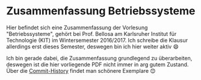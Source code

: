 # Zusammenfassung Betriebssysteme

Hier befindet sich eine Zusammenfassung der Vorlesung "Betriebssysteme", gehört bei Prof. Bellosa am Karlsruher Institut für Technologie (KIT) im Wintersemester 2016/2017. Ich schreibe die Klausur allerdings erst dieses Semester, deswegen bin ich hier weiter aktiv :smile:

Ich bin gerade dabei, die Zusammenfassung grundlegend zu überarbeiten, deswegen ist die hier vorliegende PDF nicht immer in arg gutem Zustand. Über die [Commit-History](https://github.com/Jintzo/OS/tree/f0a21a46b18f36d64d0dfa30509a3fdd461d03ab) findet man schönere Exemplare :blush:
